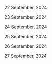 22 September, 2024

23 September, 2024

24 September, 2024

25 September, 2024

26 September, 2024

27 September, 2024